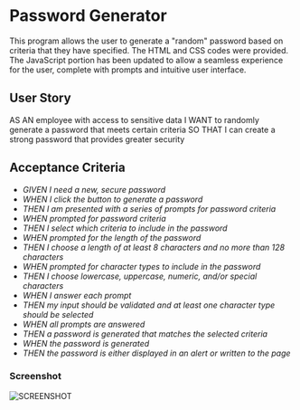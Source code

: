 # Password Generator

This program allows the user to generate a "random" password based on criteria that they have specified. The HTML and CSS codes were provided. The JavaScript portion has been updated to allow a seamless experience for the user, complete with prompts and intuitive user interface.

## User Story
AS AN employee with access to sensitive data
I WANT to randomly generate a password that meets certain criteria
SO THAT I can create a strong password that provides greater security

## Acceptance Criteria
* _GIVEN I need a new, secure password_
* _WHEN I click the button to generate a password_
* _THEN I am presented with a series of prompts for password criteria_
* _WHEN prompted for password criteria_
* _THEN I select which criteria to include in the password_
* _WHEN prompted for the length of the password_
* _THEN I choose a length of at least 8 characters and no more than 128 characters_
* _WHEN prompted for character types to include in the password_
* _THEN I choose lowercase, uppercase, numeric, and/or special characters_
* _WHEN I answer each prompt_
* _THEN my input should be validated and at least one character type should be selected_
* _WHEN all prompts are answered_
* _THEN a password is generated that matches the selected criteria_
* _WHEN the password is generated_
* _THEN the password is either displayed in an alert or written to the page_

### Screenshot
![SCREENSHOT](https://github.com/stewk033/password-generator/blob/main/Develop/assets/pg-screenshot.png)

